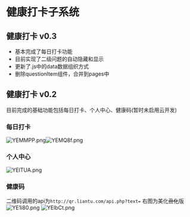 # 健康打卡子系统

## 健康打卡 v0.3

- 基本完成了每日打卡功能
 - 目前实现了二级问题的自动隐藏和显示
 - 更新了.js中的data数据组织方式
 - 删除questionItem组件，合并到pages中

## 健康打卡 v0.2

目前完成的基础功能包括每日打卡、个人中心、健康码(暂时未启用云开发)

### 每日打卡

![YEMMPP.png](https://s1.ax1x.com/2020/05/06/YEMMPP.png)![YEMQ8f.png](https://s1.ax1x.com/2020/05/06/YEMQ8f.png)

### 个人中心

![YElTUA.png](https://s1.ax1x.com/2020/05/06/YElTUA.png)

### 健康码

二维码调用的api为`http://qr.liantu.com/api.php?text=`
右图为美化~~丑化~~版
<br/>
![YE1i80.png](https://s1.ax1x.com/2020/05/06/YE1i80.png) ![YElbCt.png](https://s1.ax1x.com/2020/05/06/YElbCt.png)
